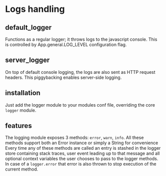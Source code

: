 # Logs handling #

## default_logger ##
Functions as a regular logger; it throws logs to the javascript console. This is controlled by App.general.LOG_LEVEL configuration flag.

## server_logger ##
On top of default console logging, the logs are also sent as HTTP request headers. This piggybacking enables server-side logging.

## installation ##
Just add the logger module to your modules conf file, overriding the core `logger` module.

## features ##
The logging module exposes 3 methods: `error`, `warn`, `info`. All these methods support both an Error instance or simply a String for convenience
Every time any of these methods are called an entry is stashed in the logger store containing stack traces, user event leading up to that message and all optional context variables the user chooses to pass to the logger methods.
In case of a `logger.error` that error is also thrown to stop execution of the current method.
